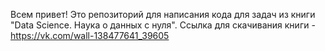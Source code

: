 Всем привет! Это репозиторий для написания кода для задач из книги "Data Science. Наука о данных с нуля".
Ссылка для скачивания книги - https://vk.com/wall-138477641_39605
